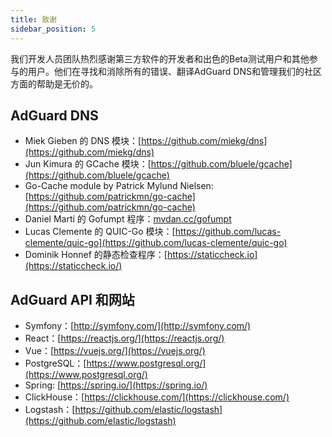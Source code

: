 ```yaml
---
title: 致谢
sidebar_position: 5
---
```


我们开发人员团队热烈感谢第三方软件的开发者和出色的Beta测试用户和其他参与的用户。他们在寻找和消除所有的错误、翻译AdGuard DNS和管理我们的社区方面的帮助是无价的。

## AdGuard DNS

- Miek Gieben 的 DNS 模块：[https://github.com/miekg/dns](https://github.com/miekg/dns)
- Jun Kimura 的 GCache 模块：[https://github.com/bluele/gcache](https://github.com/bluele/gcache)
- Go-Cache module by Patrick Mylund Nielsen: [https://github.com/patrickmn/go-cache](https://github.com/patrickmn/go-cache)
- Daniel Martí 的 Gofumpt 程序：[mvdan.cc/gofumpt](https://github.com/mvdan/gofumpt)
- Lucas Clemente 的 QUIC-Go 模块：[https://github.com/lucas-clemente/quic-go](https://github.com/lucas-clemente/quic-go)
- Dominik Honnef 的静态检查程序：[https://staticcheck.io](https://staticcheck.io/)

## AdGuard API 和网站

- Symfony：[http://symfony.com/](http://symfony.com/)
- React：[https://reactjs.org/](https://reactjs.org/)
- Vue：[https://vuejs.org/](https://vuejs.org/)
- PostgreSQL：[https://www.postgresql.org/](https://www.postgresql.org/)
- Spring: [https://spring.io/](https://spring.io/)
- ClickHouse：[https://clickhouse.com/](https://clickhouse.com/)
- Logstash：[https://github.com/elastic/logstash](https://github.com/elastic/logstash)

